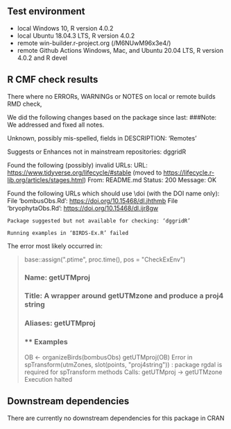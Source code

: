 ## Test environment
* local Windows 10,  R version 4.0.2
* local Ubuntu 18.04.3 LTS, R version 4.0.2
* remote win-builder.r-project.org (/M6NUwM96x3e4/)
* remote Github Actions Windows, Mac, and Ubuntu 20.04 LTS, R version 4.0.2 and R devel

## R CMF check results
There where no ERRORs, WARNINGs or NOTES on local or remote builds RMD check, 

We did the following changes based on the package since last: 
###Note: 
We addressed and fixed all notes.

Unknown, possibly mis-spelled, fields in DESCRIPTION:
  ‘Remotes’

Suggests or Enhances not in mainstream repositories:
  dggridR

Found the following (possibly) invalid URLs:
  URL: https://www.tidyverse.org/lifecycle/#stable (moved to https://lifecycle.r-lib.org/articles/stages.html)
    From: README.md
    Status: 200
    Message: OK

Found the following URLs which should use \doi (with the DOI name only):
  File ‘bombusObs.Rd’:
    https://doi.org/10.15468/dl.jhthmb
  File ‘bryophytaObs.Rd’:
    https://doi.org/10.15468/dl.ijr8gw
    
    Package suggested but not available for checking: ‘dggridR’
    
    Running examples in ‘BIRDS-Ex.R’ failed
The error most likely occurred in:

> base::assign(".ptime", proc.time(), pos = "CheckExEnv")
> ### Name: getUTMproj
> ### Title: A wrapper around getUTMzone and produce a proj4 string
> ### Aliases: getUTMproj
> 
> ### ** Examples
> 
> OB <- organizeBirds(bombusObs)
> getUTMproj(OB)
Error in spTransform(utmZones, slot(points, "proj4string")) : 
  package rgdal is required for spTransform methods
Calls: getUTMproj -> getUTMzone
Execution halted

## Downstream dependencies
There are currently no downstream dependencies for this package in CRAN
